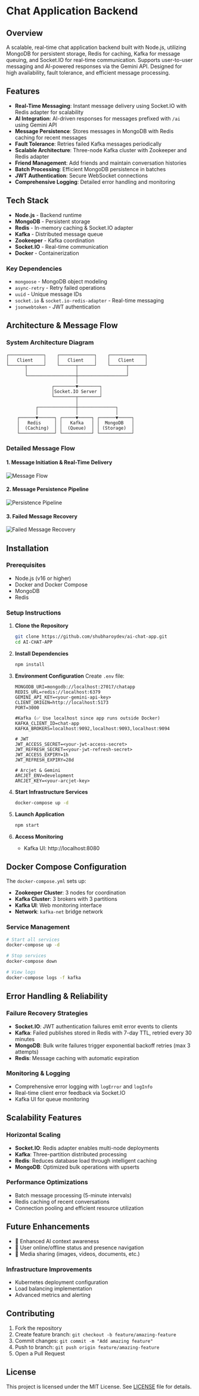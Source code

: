 # Chat Application Backend

## Overview
A scalable, real-time chat application backend built with Node.js, utilizing MongoDB for persistent storage, Redis for caching, Kafka for message queuing, and Socket.IO for real-time communication. Supports user-to-user messaging and AI-powered responses via the Gemini API. Designed for high availability, fault tolerance, and efficient message processing.

## Features
- **Real-Time Messaging**: Instant message delivery using Socket.IO with Redis adapter for scalability
- **AI Integration**: AI-driven responses for messages prefixed with `/ai` using Gemini API
- **Message Persistence**: Stores messages in MongoDB with Redis caching for recent messages
- **Fault Tolerance**: Retries failed Kafka messages periodically
- **Scalable Architecture**: Three-node Kafka cluster with Zookeeper and Redis adapter
- **Friend Management**: Add friends and maintain conversation histories
- **Batch Processing**: Efficient MongoDB persistence in batches
- **JWT Authentication**: Secure WebSocket connections
- **Comprehensive Logging**: Detailed error handling and monitoring

## Tech Stack
- **Node.js** - Backend runtime
- **MongoDB** - Persistent storage
- **Redis** - In-memory caching & Socket.IO adapter
- **Kafka** - Distributed message queue
- **Zookeeper** - Kafka coordination
- **Socket.IO** - Real-time communication
- **Docker** - Containerization

### Key Dependencies
- `mongoose` - MongoDB object modeling
- `async-retry` - Retry failed operations
- `uuid` - Unique message IDs
- `socket.io` & `socket.io-redis-adapter` - Real-time messaging
- `jsonwebtoken` - JWT authentication

## Architecture & Message Flow

### System Architecture Diagram
```
┌─────────────┐    ┌─────────────┐    ┌─────────────┐
│   Client    │    │   Client    │    │   Client    │
└──────┬──────┘    └──────┬──────┘    └──────┬──────┘
       │                  │                  │
       └──────────────────┼──────────────────┘
                          │
                 ┌────────▼────────┐
                 │Socket.IO Server │
                 └────────┬────────┘
                          │
           ┌──────────────┼──────────────┐
           │              │              │
    ┌──────▼──────┐ ┌─────▼─────┐ ┌──────▼─────┐
    │   Redis     │ │   Kafka   │ │  MongoDB   │
    │  (Caching)  │ │  (Queue)  │ │ (Storage)  │
    └─────────────┘ └───────────┘ └────────────┘
```

### Detailed Message Flow

#### 1. Message Initiation & Real-Time Delivery
![Message Flow](./docs/system-architecture.svg)

#### 2. Message Persistence Pipeline
![Persistence Pipeline](./docs/message-presistence.svg)

#### 3. Failed Message Recovery
![Failed Message Recovery](./docs/failed-message-recovery.svg)

## Installation

### Prerequisites
- Node.js (v16 or higher)
- Docker and Docker Compose
- MongoDB
- Redis

### Setup Instructions

1. **Clone the Repository**
   ```bash
   git clone https://github.com/shubharoydev/ai-chat-app.git
   cd AI-CHAT-APP
   ```

2. **Install Dependencies**
   ```bash
   npm install
   ```

3. **Environment Configuration**
   Create `.env` file:
   ```env
   MONGODB_URI=mongodb://localhost:27017/chatapp
   REDIS_URL=redis://localhost:6379
   GEMINI_API_KEY=<your-gemini-api-key>
   CLIENT_ORIGIN=http://localhost:5173
   PORT=3000

   #Kafka (✅ Use localhost since app runs outside Docker)
   KAFKA_CLIENT_ID=chat-app
   KAFKA_BROKERS=localhost:9092,localhost:9093,localhost:9094

   # JWT
   JWT_ACCESS_SECRET=<your-jwt-access-secret>
   JWT_REFRESH_SECRET=<your-jwt-refresh-secret>
   JWT_ACCESS_EXPIRY=1h
   JWT_REFRESH_EXPIRY=28d

   # Arcjet & Gemini
   ARCJET_ENV=development
   ARCJET_KEY=<your-arcjet-key>
   ```

4. **Start Infrastructure Services**
   ```bash
   docker-compose up -d
   ```

5. **Launch Application**
   ```bash
   npm start
   ```

6. **Access Monitoring**
   - Kafka UI: http://localhost:8080



## Docker Compose Configuration

The `docker-compose.yml` sets up:

- **Zookeeper Cluster**: 3 nodes for coordination
- **Kafka Cluster**: 3 brokers with 3 partitions
- **Kafka UI**: Web monitoring interface
- **Network**: `kafka-net` bridge network

### Service Management
```bash
# Start all services
docker-compose up -d

# Stop services
docker-compose down

# View logs
docker-compose logs -f kafka
```

## Error Handling & Reliability

### Failure Recovery Strategies
- **Socket.IO**: JWT authentication failures emit error events to clients
- **Kafka**: Failed publishes stored in Redis with 7-day TTL, retried every 30 minutes
- **MongoDB**: Bulk write failures trigger exponential backoff retries (max 3 attempts)
- **Redis**: Message caching with automatic expiration

### Monitoring & Logging
- Comprehensive error logging with `logError` and `logInfo`
- Real-time client error feedback via Socket.IO
- Kafka UI for queue monitoring

## Scalability Features

### Horizontal Scaling
- **Socket.IO**: Redis adapter enables multi-node deployments
- **Kafka**: Three-partition distributed processing
- **Redis**: Reduces database load through intelligent caching
- **MongoDB**: Optimized bulk operations with upserts

### Performance Optimizations
- Batch message processing (5-minute intervals)
- Redis caching of recent conversations
- Connection pooling and efficient resource utilization

## Future Enhancements

* 🧠 Enhanced AI context awareness
* 👤 User online/offline status and presence navigation
* 📎 Media sharing (images, videos, documents, etc.)

### Infrastructure Improvements
- Kubernetes deployment configuration
- Load balancing implementation
- Advanced metrics and alerting

## Contributing

1. Fork the repository
2. Create feature branch: `git checkout -b feature/amazing-feature`
3. Commit changes: `git commit -m "Add amazing feature"`
4. Push to branch: `git push origin feature/amazing-feature`
5. Open a Pull Request

## License

This project is licensed under the MIT License. See [LICENSE](https://opensource.org/licenses/MIT) file for details.